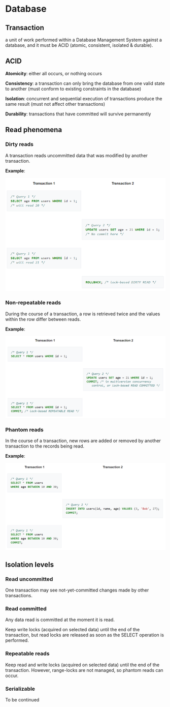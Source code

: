 # Database

## Transaction

a unit of work performed within a Database Management System against a database, and it must be ACID (atomic, consistent, isolated & durable).

## ACID

**Atomicity**: either all occurs, or nothing occurs

**Consistency**: a transaction can only bring the database from one valid state to another (must conform to existing constraints in the database)

**Isolation**: concurrent and sequential execution of transactions produce the same result (must not affect other transactions)

**Durability**: transactions that have committed will survive permanently

## Read phenomena

### Dirty reads

A transaction reads uncommitted data that was modified by another transaction.

**Example**:

![](images/dirty-read.png)

### Non-repeatable reads

During the course of a transaction, a row is retrieved twice and the values within the row differ between reads.

**Example**:

![](images/non-repeatable.png)

### Phantom reads

In the course of a transaction, new rows are added or removed by another transaction to the records being read.

**Example**:

![](images/phantom.png)

## Isolation levels

### Read uncommitted

One transaction may see not-yet-committed changes made by other transactions.

### Read committed

Any data read is committed at the moment it is read.

Keep write locks (acquired on selected data) until the end of the transaction, but read locks are released as soon as the SELECT operation is performed.

### Repeatable reads

Keep read and write locks (acquired on selected data) until the end of the transaction. However, range-locks are not managed, so phantom reads can occur.

### Serializable

To be continued